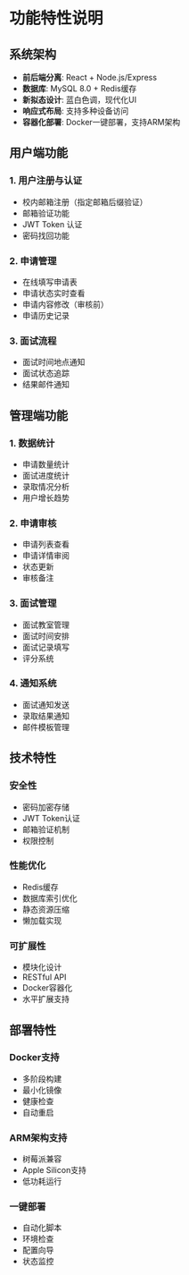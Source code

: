 # 功能特性说明

## 系统架构

- **前后端分离**: React + Node.js/Express
- **数据库**: MySQL 8.0 + Redis缓存
- **新拟态设计**: 蓝白色调，现代化UI
- **响应式布局**: 支持多种设备访问
- **容器化部署**: Docker一键部署，支持ARM架构

## 用户端功能

### 1. 用户注册与认证
- 校内邮箱注册（指定邮箱后缀验证）
- 邮箱验证功能
- JWT Token 认证
- 密码找回功能

### 2. 申请管理
- 在线填写申请表
- 申请状态实时查看
- 申请内容修改（审核前）
- 申请历史记录

### 3. 面试流程
- 面试时间地点通知
- 面试状态追踪
- 结果邮件通知

## 管理端功能

### 1. 数据统计
- 申请数量统计
- 面试进度统计
- 录取情况分析
- 用户增长趋势

### 2. 申请审核
- 申请列表查看
- 申请详情审阅
- 状态更新
- 审核备注

### 3. 面试管理
- 面试教室管理
- 面试时间安排
- 面试记录填写
- 评分系统

### 4. 通知系统
- 面试通知发送
- 录取结果通知
- 邮件模板管理

## 技术特性

### 安全性
- 密码加密存储
- JWT Token认证
- 邮箱验证机制
- 权限控制

### 性能优化
- Redis缓存
- 数据库索引优化
- 静态资源压缩
- 懒加载实现

### 可扩展性
- 模块化设计
- RESTful API
- Docker容器化
- 水平扩展支持

## 部署特性

### Docker支持
- 多阶段构建
- 最小化镜像
- 健康检查
- 自动重启

### ARM架构支持
- 树莓派兼容
- Apple Silicon支持
- 低功耗运行

### 一键部署
- 自动化脚本
- 环境检查
- 配置向导
- 状态监控